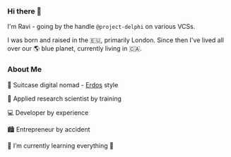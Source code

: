 ### Hi there 👋

I'm Ravi - going by the handle `@project-delphi` on various VCSs. 

I was born and raised in󠁧󠁢󠁥󠁮󠁧󠁿󠁮󠁧󠁿 the 🇪🇺, primarily London. Since then I've lived all over our 🌎 blue planet, currently living in 🇨🇦.

### About Me

🛄 Suitcase digital nomad - [Erdos](https://en.wikipedia.org/wiki/Paul_Erd%C5%91s) style

🥼 Applied research scientist by training

💻 Developer by experience

🏙️ Entrepreneur by accident

🌱 I’m currently learning everything 🤣

